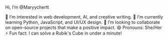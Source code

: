  Hi, I’m @Maryychertt

👀 I’m interested in web development, AI, and creative writing.
🌱 I’m currently learning Python, JavaScript, and UI/UX design.
💞️ I’m looking to collaborate on open-source projects that make a positive impact.
😄 Pronouns: She/Her
⚡ Fun fact: I can solve a Rubik's Cube in under a minute!


<!---
Maryychertt/Maryychertt is a ✨ special ✨ repository because its `README.md` (this file) appears on your GitHub profile.
You can click the Preview link to take a look at your changes.
--->
